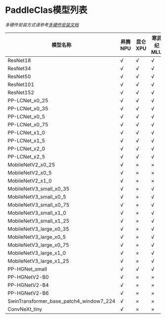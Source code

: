 # PaddleClas模型列表

*多硬件安装方式请参考[多硬件安装文档](install_other_devices.md)*

| 模型名称 | 昇腾NPU | 昆仑XPU | 寒武纪MLU |
| ---------------- | -------- | ------- | --------- |
| ResNet18 | √ | √ | √ |
| ResNet34 | √ | √ | √ |
| ResNet50 | √ | √ | √ |
| ResNet101 | √ | √ | √ |
| ResNet152 | √ | √ | √ |
| PP-LCNet_x0_25 | √ | √ | √ |
| PP-LCNet_x0_35 | √ | √ | √ |
| PP-LCNet_x0_5 | √ | √ | √ |
| PP-LCNet_x0_75 | √ | √ | √ |
| PP-LCNet_x1_0 | √ | √ | √ |
| PP-LCNet_x1_5 | √ | √ | √ |
| PP-LCNet_x2_0 | √ | √ | √ |
| PP-LCNet_x2_5 | √ | √ | √ |
| MobileNetV2_x0_25 | √ | × | × |
| MobileNetV2_x0_5 | √ | × | × |
| MobileNetV2_x1_0 | √ | × | × |
| MobileNetV3_small_x0_35 | √ | × | √ |
| MobileNetV3_small_x0_5 | √ | × | √ |
| MobileNetV3_small_x0_75 | √ | × | √ |
| MobileNetV3_small_x1_0 | √ | × | √ |
| MobileNetV3_small_x1_25 | √ | × | √ |
| MobileNetV3_large_x0_35 | √ | × | √ |
| MobileNetV3_large_x0_5 | √ | × | √ |
| MobileNetV3_large_x0_75 | √ | × | √ |
| MobileNetV3_large_x1_0 | √ | × | √ |
| MobileNetV3_large_x1_25 | √ | × | √ |
| PP-HGNet_small | √ | √ | √ |
| PP-HGNetV2-B0 | √ | × | × |
| PP-HGNetV2-B4 | √ | × | × |
| PP-HGNetV2-B6 | √ | × | × |
| SwinTransformer_base_patch4_window7_224 | √ | × | × |
| ConvNeXt_tiny | √ | × | × |